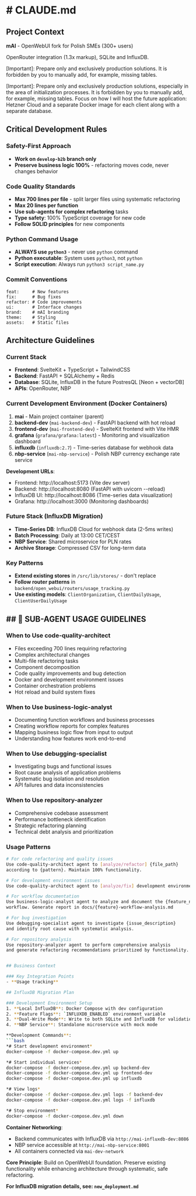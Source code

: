 # # CLAUDE.md

## Project Context
**mAI** - OpenWebUI fork for Polish SMEs (300+ users)

OpenRouter integration (1.3x markup), SQLite and InfluxDB.

[Important]: Prepare only and exclusively production solutions. It is forbidden by you to manually add, for example, missing tables.

[Important]: Prepare only and exclusively production solutions, especially in the area of initialization processes. It is forbidden by you to manually add, for example, missing tables. Focus on how I will host the future application: Hetzner Cloud and a separate Docker image for each client along with a separate database.

## Critical Development Rules

### Safety-First Approach
- **Work on `develop-b2b` branch only**
- **Preserve business logic 100%** - refactoring moves code, never changes behavior

### Code Quality Standards
- **Max 700 lines per file** - split larger files using systematic refactoring
- **Max 20 lines per function** 
- **Use sub-agents for complex refactoring** tasks
- **Type safety**: 100% TypeScript coverage for new code
- **Follow SOLID principles** for new components

### Python Command Usage
- **ALWAYS use `python3`** - never use `python` command
- **Python executable**: System uses `python3`, not `python`
- **Script execution**: Always run `python3 script_name.py`

### Commit Conventions
```
feat:     # New features
fix:      # Bug fixes  
refactor: # Code improvements
ui:       # Interface changes
brand:    # mAI branding
theme:    # Styling
assets:   # Static files
```

## Architecture Guidelines

### Current Stack
- **Frontend**: SvelteKit + TypeScript + TailwindCSS
- **Backend**: FastAPI + SQLAlchemy + Redis  
- **Database**: SQLite, InfluxDB in the future PostresQL [Neon + vectorDB]
- **APIs**: OpenRouter, NBP

### Current Development Environment (Docker Containers)

1. **mai** - Main project container (parent)
2. **backend-dev** (`mai-backend-dev`) - FastAPI backend with hot reload
3. **frontend-dev** (`mai-frontend-dev`) - SvelteKit frontend with Vite HMR
4. **grafana** (`grafana/grafana:latest`) - Monitoring and visualization dashboard
5. **influxdb** (`influxdb:2.7`) - Time-series database for webhook data
6. **nbp-service** (`mai-nbp-service`) - Polish NBP currency exchange rate service

**Development URLs**:
- Frontend: http://localhost:5173 (Vite dev server)
- Backend: http://localhost:8080 (FastAPI with uvicorn --reload)
- InfluxDB UI: http://localhost:8086 (Time-series data visualization)
- Grafana: http://localhost:3000 (Monitoring dashboards)

### Future Stack (InfluxDB Migration)
- **Time-Series DB**: InfluxDB Cloud for webhook data (2-5ms writes)
- **Batch Processing**: Daily at 13:00 CET/CEST
- **NBP Service**: Shared microservice for PLN rates
- **Archive Storage**: Compressed CSV for long-term data

### Key Patterns
- **Extend existing stores** in `/src/lib/stores/` - don't replace
- **Follow router patterns** in `backend/open_webui/routers/usage_tracking.py`
- **Use existing models**: `ClientOrganization`, `ClientDailyUsage`, `ClientUserDailyUsage`

## ## 🎯 SUB-AGENT USAGE GUIDELINES

### When to Use code-quality-architect
- Files exceeding 700 lines requiring refactoring
- Complex architectural changes
- Multi-file refactoring tasks
- Component decomposition
- Code quality improvements and bug detection
- Docker and development environment issues
- Container orchestration problems
- Hot reload and build system fixes

### When to Use business-logic-analyst
- Documenting function workflows and business processes
- Creating workflow reports for complex features
- Mapping business logic flow from input to output
- Understanding how features work end-to-end

### When to Use debugging-specialist
- Investigating bugs and functional issues
- Root cause analysis of application problems
- Systematic bug isolation and resolution
- API failures and data inconsistencies

### When to Use repository-analyzer
- Comprehensive codebase assessment
- Performance bottleneck identification
- Strategic refactoring planning
- Technical debt analysis and prioritization

### Usage Patterns
```bash
# For code refactoring and quality issues
Use code-quality-architect agent to [analyze/refactor] {file_path} 
according to {pattern}. Maintain 100% functionality.

# For development environment issues
Use code-quality-architect agent to [analyze/fix] development environment

# For workflow documentation
Use business-logic-analyst agent to analyze and document the {feature_name} 
workflow. Generate report in docs/{feature}-workflow-analysis.md

# For bug investigation
Use debugging-specialist agent to investigate {issue_description} 
and identify root cause with systematic analysis.

# For repository analysis
Use repository-analyzer agent to perform comprehensive analysis 
and generate refactoring recommendations prioritized by functionality.


## Business Context

### Key Integration Points
- **Usage tracking**

## InfluxDB Migration Plan

### Development Environment Setup
1. **Local InfluxDB**: Docker Compose with dev configuration
2. **Feature Flags**: `INFLUXDB_ENABLED` environment variable
3. **Dual-Write Mode**: Write to both SQLite and InfluxDB for validation
4. **NBP Service**: Standalone microservice with mock mode

**Development Commands**:
```bash
*# Start development environment*
docker-compose -f docker-compose.dev.yml up

*# Start individual services*
docker-compose -f docker-compose.dev.yml up backend-dev
docker-compose -f docker-compose.dev.yml up frontend-dev
docker-compose -f docker-compose.dev.yml up influxdb

*# View logs*
docker-compose -f docker-compose.dev.yml logs -f backend-dev
docker-compose -f docker-compose.dev.yml logs -f influxdb

*# Stop environment*
docker-compose -f docker-compose.dev.yml down
```

**Container Networking**:
- Backend communicates with InfluxDB via `http://mai-influxdb-dev:8086`
- NBP service accessible at `http://mai-nbp-service:8001`
- All containers connected via `mai-dev-network`


**Core Principle**: Build on OpenWebUI foundation. Preserve existing functionality while enhancing architecture through systematic, safe refactoring.

**For InfluxDB migration details, see: `new_deployment.md`**

